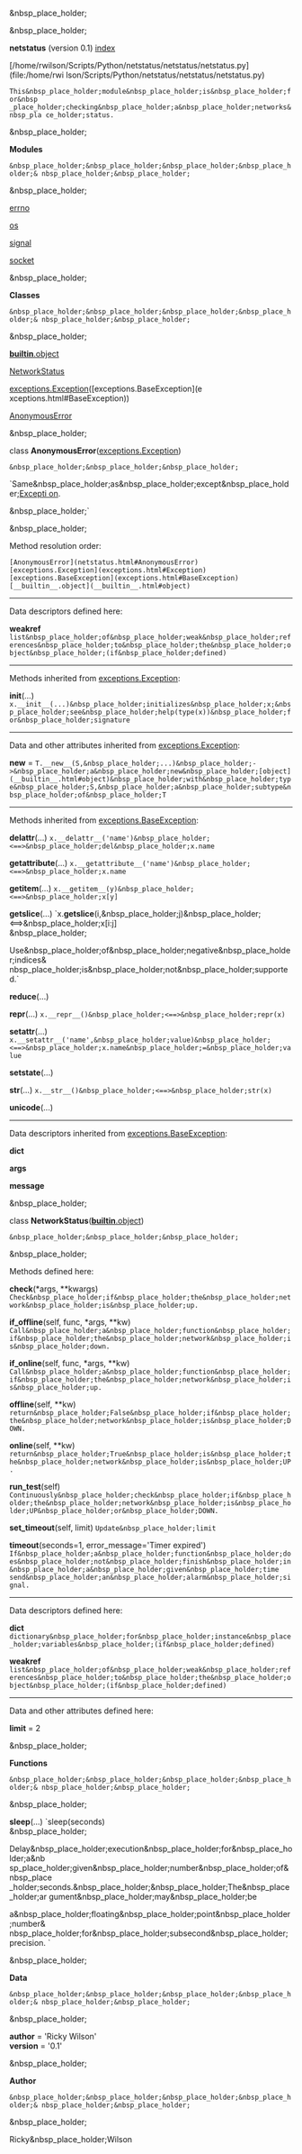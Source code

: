 &nbsp_place_holder;

&nbsp_place_holder;

**netstatus** (version 0.1)
[index](.)

[/home/rwilson/Scripts/Python/netstatus/netstatus/netstatus.py](file:/home/rwi
lson/Scripts/Python/netstatus/netstatus/netstatus.py)

`This&nbsp_place_holder;module&nbsp_place_holder;is&nbsp_place_holder;for&nbsp
_place_holder;checking&nbsp_place_holder;a&nbsp_place_holder;networks&nbsp_pla
ce_holder;status.`

&nbsp_place_holder;

**Modules**

`&nbsp_place_holder;&nbsp_place_holder;&nbsp_place_holder;&nbsp_place_holder;&
nbsp_place_holder;&nbsp_place_holder;`

&nbsp_place_holder;

[errno](errno.html)

[os](os.html)

[signal](signal.html)

[socket](socket.html)

&nbsp_place_holder;

**Classes**

`&nbsp_place_holder;&nbsp_place_holder;&nbsp_place_holder;&nbsp_place_holder;&
nbsp_place_holder;&nbsp_place_holder;`

&nbsp_place_holder;

[__builtin__.object](__builtin__.html#object)

    

[NetworkStatus](netstatus.html#NetworkStatus)

[exceptions.Exception](exceptions.html#Exception)([exceptions.BaseException](e
xceptions.html#BaseException))

    

[AnonymousError](netstatus.html#AnonymousError)

&nbsp_place_holder;

class **AnonymousError**([exceptions.Exception](exceptions.html#Exception))

`&nbsp_place_holder;&nbsp_place_holder;&nbsp_place_holder;`

`Same&nbsp_place_holder;as&nbsp_place_holder;except&nbsp_place_holder;[Excepti
on](exceptions.html#Exception).

&nbsp_place_holder;`

&nbsp_place_holder;

Method resolution order:

    [AnonymousError](netstatus.html#AnonymousError)
    [exceptions.Exception](exceptions.html#Exception)
    [exceptions.BaseException](exceptions.html#BaseException)
    [__builtin__.object](__builtin__.html#object)

* * *

Data descriptors defined here:

**__weakref__**
    `list&nbsp_place_holder;of&nbsp_place_holder;weak&nbsp_place_holder;references&nbsp_place_holder;to&nbsp_place_holder;the&nbsp_place_holder;object&nbsp_place_holder;(if&nbsp_place_holder;defined)`

* * *

Methods inherited from [exceptions.Exception](exceptions.html#Exception):

**__init__**(...)
    `x.__init__(...)&nbsp_place_holder;initializes&nbsp_place_holder;x;&nbsp_place_holder;see&nbsp_place_holder;help(type(x))&nbsp_place_holder;for&nbsp_place_holder;signature`

* * *

Data and other attributes inherited from
[exceptions.Exception](exceptions.html#Exception):

**__new__** = <built-in method __new__ of type object>    `T.__new__(S,&nbsp_place_holder;...)&nbsp_place_holder;->&nbsp_place_holder;a&nbsp_place_holder;new&nbsp_place_holder;[object](__builtin__.html#object)&nbsp_place_holder;with&nbsp_place_holder;type&nbsp_place_holder;S,&nbsp_place_holder;a&nbsp_place_holder;subtype&nbsp_place_holder;of&nbsp_place_holder;T`

* * *

Methods inherited from
[exceptions.BaseException](exceptions.html#BaseException):

**__delattr__**(...)
    `x.__delattr__('name')&nbsp_place_holder;<==>&nbsp_place_holder;del&nbsp_place_holder;x.name`

**__getattribute__**(...)
    `x.__getattribute__('name')&nbsp_place_holder;<==>&nbsp_place_holder;x.name`

**__getitem__**(...)
    `x.__getitem__(y)&nbsp_place_holder;<==>&nbsp_place_holder;x[y]`

**__getslice__**(...)
    `x.__getslice__(i,&nbsp_place_holder;j)&nbsp_place_holder;<==>&nbsp_place_holder;x[i:j]  
&nbsp_place_holder;

Use&nbsp_place_holder;of&nbsp_place_holder;negative&nbsp_place_holder;indices&
nbsp_place_holder;is&nbsp_place_holder;not&nbsp_place_holder;supported.`

**__reduce__**(...)

**__repr__**(...)
    `x.__repr__()&nbsp_place_holder;<==>&nbsp_place_holder;repr(x)`

**__setattr__**(...)
    `x.__setattr__('name',&nbsp_place_holder;value)&nbsp_place_holder;<==>&nbsp_place_holder;x.name&nbsp_place_holder;=&nbsp_place_holder;value`

**__setstate__**(...)

**__str__**(...)
    `x.__str__()&nbsp_place_holder;<==>&nbsp_place_holder;str(x)`

**__unicode__**(...)

* * *

Data descriptors inherited from
[exceptions.BaseException](exceptions.html#BaseException):

**__dict__**

**args**

**message**

&nbsp_place_holder;

class **NetworkStatus**([__builtin__.object](__builtin__.html#object))

`&nbsp_place_holder;&nbsp_place_holder;&nbsp_place_holder;`

&nbsp_place_holder;

Methods defined here:

**check**(*args, **kwargs)
    `Check&nbsp_place_holder;if&nbsp_place_holder;the&nbsp_place_holder;network&nbsp_place_holder;is&nbsp_place_holder;up.`

**if_offline**(self, func, *args, **kw)
    `Call&nbsp_place_holder;a&nbsp_place_holder;function&nbsp_place_holder;if&nbsp_place_holder;the&nbsp_place_holder;network&nbsp_place_holder;is&nbsp_place_holder;down.`

**if_online**(self, func, *args, **kw)
    `Call&nbsp_place_holder;a&nbsp_place_holder;function&nbsp_place_holder;if&nbsp_place_holder;the&nbsp_place_holder;network&nbsp_place_holder;is&nbsp_place_holder;up.`

**offline**(self, **kw)
    `return&nbsp_place_holder;False&nbsp_place_holder;if&nbsp_place_holder;the&nbsp_place_holder;network&nbsp_place_holder;is&nbsp_place_holder;DOWN.`

**online**(self, **kw)
    `return&nbsp_place_holder;True&nbsp_place_holder;is&nbsp_place_holder;the&nbsp_place_holder;network&nbsp_place_holder;is&nbsp_place_holder;UP.`

**run_test**(self)
    `Continuously&nbsp_place_holder;check&nbsp_place_holder;if&nbsp_place_holder;the&nbsp_place_holder;network&nbsp_place_holder;is&nbsp_place_holder;UP&nbsp_place_holder;or&nbsp_place_holder;DOWN.`

**set_timeout**(self, limit)
    `Update&nbsp_place_holder;limit`

**timeout**(seconds=1, error_message='Timer expired')
    `If&nbsp_place_holder;a&nbsp_place_holder;function&nbsp_place_holder;does&nbsp_place_holder;not&nbsp_place_holder;finish&nbsp_place_holder;in&nbsp_place_holder;a&nbsp_place_holder;given&nbsp_place_holder;time  
send&nbsp_place_holder;an&nbsp_place_holder;alarm&nbsp_place_holder;signal.`

* * *

Data descriptors defined here:

**__dict__**
    `dictionary&nbsp_place_holder;for&nbsp_place_holder;instance&nbsp_place_holder;variables&nbsp_place_holder;(if&nbsp_place_holder;defined)`

**__weakref__**
    `list&nbsp_place_holder;of&nbsp_place_holder;weak&nbsp_place_holder;references&nbsp_place_holder;to&nbsp_place_holder;the&nbsp_place_holder;object&nbsp_place_holder;(if&nbsp_place_holder;defined)`

* * *

Data and other attributes defined here:

**limit** = 2

&nbsp_place_holder;

**Functions**

`&nbsp_place_holder;&nbsp_place_holder;&nbsp_place_holder;&nbsp_place_holder;&
nbsp_place_holder;&nbsp_place_holder;`

&nbsp_place_holder;

**sleep**(...)
    `sleep(seconds)  
&nbsp_place_holder;

Delay&nbsp_place_holder;execution&nbsp_place_holder;for&nbsp_place_holder;a&nb
sp_place_holder;given&nbsp_place_holder;number&nbsp_place_holder;of&nbsp_place
_holder;seconds.&nbsp_place_holder;&nbsp_place_holder;The&nbsp_place_holder;ar
gument&nbsp_place_holder;may&nbsp_place_holder;be

a&nbsp_place_holder;floating&nbsp_place_holder;point&nbsp_place_holder;number&
nbsp_place_holder;for&nbsp_place_holder;subsecond&nbsp_place_holder;precision.
`

&nbsp_place_holder;

**Data**

`&nbsp_place_holder;&nbsp_place_holder;&nbsp_place_holder;&nbsp_place_holder;&
nbsp_place_holder;&nbsp_place_holder;`

&nbsp_place_holder;

**__author__** = 'Ricky Wilson'  
**__version__** = '0.1'

&nbsp_place_holder;

**Author**

`&nbsp_place_holder;&nbsp_place_holder;&nbsp_place_holder;&nbsp_place_holder;&
nbsp_place_holder;&nbsp_place_holder;`

&nbsp_place_holder;

Ricky&nbsp_place_holder;Wilson

